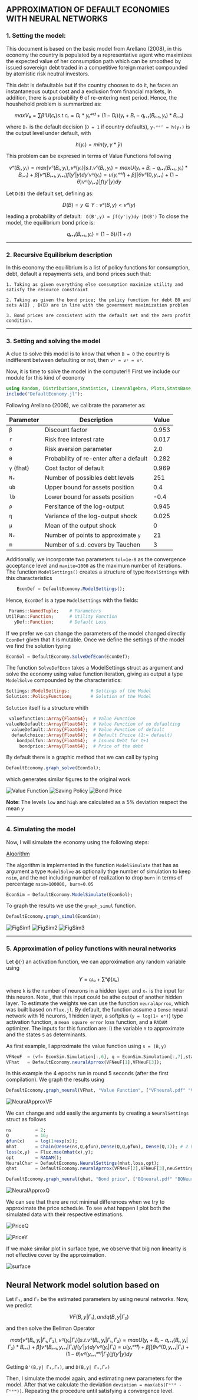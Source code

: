 ##  APPROXIMATION OF DEFAULT ECONOMIES WITH NEURAL NETWORKS
### 1. Setting the model:

This document is based on the basic model from Arellano (2008), in this economy the country is populated by a representative agent who maximizes the expected value of her consumption path which can be smoothed by issued sovereign debt traded in a competitive foreign market compounded by atomistic risk neutral investors.

This debt is defaultable but if the country chooses to do it, he faces an instantaneous output cost and a exclusion from financial markets, In addition, there is a probability θ of re-entering next period. Hence, the houshehold problem is summarized as:
```math
    max V₀ = ∑ βᵗU(cₜ)
    s.t.
        cₜ = Dₜ * yₜᵈᵉᶠ + (1-Dₜ)(yₜ + Bₜ - qₜ₊₁(Bₜ₊₁,yₜ)*Bₜ₊₁)
```
where ```Dₜ``` is the default decision (`D = 1` if country defaults), ``yₜᵈᵉᶠ = h(yₜ)`` is the output level under default, with
```math
    h(yₜ) = min(y,γ* ̄y)
```

This problem can be expresed in terms of Value Functions following
```math
    vᵒ(Bₜ,yₜ) = max[ vᶜ(Bₜ,yₜ) , vᴰ(yₜ) ]
    s.t.
        vᶜ(Bₜ,yₜ) = max{U(yₜ + Bₜ - qₜ₊₁(Bₜ₊₁,yₜ)*Bₜ₊₁)+β ∫vᵒ(Bₜ₊₁,yₜ₊₁)f(y'|y)dy'}
        vᴰ(yₜ)   = u(yₜᵈᵉᶠ) + β∫[θvᶜ(0, yₜ₊₁) + (1-θ)vᴰ(yₜ₊₁)]f(y'|y)dy
```
Let ``D(B)`` the default set, defining as:
```math
    D(B) = {y ∈ Y: vᶜ(B,y) < vᵈ(y)}
```
leading a probability of default: `` δ(B',y) = ∫f(y'|y)dy |D(B')``
To close the model, the equilibrium bond price is:
```math
    qₜ₊₁(Bₜ₊₁,yₜ) = (1-δ)/(1+r)
```
_____________________________________________________________________
### 2. Recursive Equilibrium description
In this economy the equilibrium is a list of policy functions for consumption, debt, default a repayments sets, and bond prices such that:

    1. Taking as given everything else consumption maximize utility and satisfy the resource constraint

    2. Taking as given the bond price; the policy function for debt B0 and sets A(B) , D(B) are in line with the government maximization problem

    3. Bond prices are consistent with the default set and the zero profit condition.
_____________________________________________________________________
### 3. Setting and solving the model
A clue to solve this model is to know that when ``B = 0`` the country is indifferent between defaulting or not, then ``vᵒ = vᶜ = vᵈ``.

Now, it is time to solve the model in the computer!!!
First we include our module for this kind of economy
```julia
using Random, Distributions,Statistics, LinearAlgebra, Plots,StatsBase,Parameters, Flux;
include("DefaultEconomy.jl");
```

Following Arellano (2008), we calibrate the parameter as:

| Parameter     | Description                               | Value     |
| ----------    | -----------                               | -----     |
| `β`           | Discount factor                           | 0.953     |
| `r`           | Risk free interest rate                   | 0.017     |
| `σ`           | Risk aversion parameter                   | 2.0       |
| `θ`           | Probability of re-enter after a default   | 0.282     |
| `γ` (fhat)    | Cost factor of default                    | 0.969     |
| `Nₑ`          | Number of possibles debt levels           | 251       |
| `ub`          | Upper bound for assets position           | 0.4       |
| `lb`          | Lower bound for assets position           | -0.4      |
| `ρ`           | Persitance of the log-output              | 0.945     |
| `η`           | Variance of the log-output shock          | 0.025     |
| `μ`           | Mean of the output shock                  | 0         |
| `Nₓ`          | Number of points to approximate `y`       | 21        |
| `m`           | Number of s.d. covers by Tauchen          | 3         |

Additionally, we incorporate two parameters `tol=1e-8` as the convergence acceptance level and `maxite=1000` as the maximum number of iterations. The function `ModelSettings()` creates a structure of type `ModelSttings` with this characteristics
```julia
    EconDef = DefaultEconomy.ModelSettings();
```
Hence, `EconDef` is a type `ModelSettings` with the fields:
```julia
 Params::NamedTuple;    # Parameters
UtilFun::Function;      # Utility Function
   yDef::Function;      # Default Loss
```
If we prefer we can change the parameters of the model changed directly `EconDef` given that it is mutable. Once we define the settings of the model we find the solution typing
```julia
EconSol = DefaultEconomy.SolveDefEcon(EconDef);
```
The function `SolveDefEcon` takes a ModelSettings struct as argument and solve the economy using value function iteration, giving as output a type `ModelSolve` compounded by the characteristics:
```julia
Settings::ModelSettings;		# Settings of the Model
Solution::PolicyFunction;		# Solution of the Model
```
`Solution` itself is a structure whith
```julia
 valuefunction::Array{Float64};  # Value Function
valueNoDefault::Array{Float64};  # Value Function of no defaulting
  valueDefault::Array{Float64};  # Value Function of default
  defaulchoice::Array{Float64};  # Default Choice (1:= default)
    bondpolfun::Array{Float64};	 # Issued Debt for t+1
     bondprice::Array{Float64};	 # Price of the debt
```
By default there is a graphic method that we can call by typing
```julia
DefaultEconomy.graph_solve(EconSol);
```
which generates similar figures to the original work

![Value Function](.//Figures//ValFun.png)
![Saving Policy](.//Figures//Savings.png)
![Bond Price](.//Figures//BondPrice.png)

**Note**: The levels `low` and `high` are calculated as a 5% deviation respect the mean `y`
_____________________________________________________________________
### 4. Simulating the model
Now, I will simulate the economy using the following steps:

[Algorithm](algorithm.md)

The algorithm is implemented in the function  `ModelSimulate` that has as argument a type `ModelSolve` as optionally  thge number of simulation to keep `nsim`, and the not including number of realization to drop  `burn` in terms of percentage `nsim=100000, burn=0.05`

```julia
EconSim = DefaultEconomy.ModelSimulate(EconSol);
```

To graph the results we use the `graph_simul` function.

```julia
DefaultEconomy.graph_simul(EconSim);
```
![FigSim1](.//Figures//FigSim1.png)
![FigSim2](.//Figures//FigSim2.png)
![FigSim3](.//Figures//FigSim3.png)
_____________________________________________________________________
### 5. Approximation of policy functions with neural networks
Let ϕ(⋅) an activation function, we can approximation any random variable using
```math
    Y = ω₀ + ∑ᵏ ϕ(xₖ)
```
where `k` is the number of neurons in a hidden layer. and `xₖ` is the input for this neuron. Note , that this input could be athe output of another hidden layer. To estimate the weights we can use the function `neuralAprrox`, which was built based on `Flux.jl`. By default, the function assume a `Dense` neural network with 16 neurons, 1 hidden layer, a softplus (`y = log(1+ eˣ)`) type activation function, a `mean square error` loss function, and a `RADAM` optimizer. The inputs for this function are: i) the variable `Y` to approximate and the states `S` as determinants.

As first example, I approximate the value function using `s = (B,y)`
```julia
VFNeuF  = (vf= EconSim.Simulation[:,6], q = EconSim.Simulation[:,7],states= EconSim.Simulation[:,2:3]);
VFhat   = DefaultEconomy.neuralAprrox(VFNeuF[1],VFNeuF[3]);
```
In this example the 4 epochs run in round 5 seconds (after the first compilation). We graph the results using
```julia
DefaultEconomy.graph_neural(VFhat, "Value Function", ["VFneural.pdf" "VFNeuralSmpl.pdf"]);
```
![NeuralApproxVF](.//Figures//VFNeuralSmpl.png)

We can change and add easily the arguments by creating a `NeuralSettings` struct as follows
```julia
ns         = 2;
Q          = 16;
ϕfun(x)    = log(1+exp(x));
mhat       = Chain(Dense(ns,Q,ϕfun),Dense(Q,Q,ϕfun), Dense(Q,1)); # 2 hidden layers
loss(x,y)  = Flux.mse(mhat(x),y);
opt        = RADAM();
NeuralChar = DefaultEconomy.NeuralSettings(mhat,loss,opt);
qhat       = DefaultEconomy.neuralAprrox(VFNeuF[2],VFNeuF[3],neuSettings=NeuralChar);
```
```julia
DefaultEconomy.graph_neural(qhat, "Bond price", ["BQneural.pdf" "BQNeuralSmpl.pdf"]);
```
![NeuralApproxQ](.//Figures//BQNeuralSmpl.png)

We can see that there are not minimal differences when we try to approximate the price schedule. To see what happen I plot both the simulated data with their respective estimations.

![PriceQ](.//FiguresAdi//QB.png)

![PriceY](.//FiguresAdi//QY.png)

If we make similar plot in surface type, we observe that big non linearity is not effective cover by the approximation.

![surface](.//FiguresAdi//surface.png)

## Neural Network model solution based on

Let `Γ₁`, and `Γ₂` be the estimated parameters by using neural networks. Now, we predict
````math
        VF(B,y |Γ₁), and q(B,y|Γ₂)
````
and then solve the Bellman Operator

```math
        max[ vᶜ(Bₜ,yₜ|Γ₁,Γ₂) , vᴰ(yₜ|Γ₁) ]
        s.t.
        vᶜ(Bₜ,yₜ|Γ₁,Γ₂) = max{U(yₜ + Bₜ - qₜ₊₁(Bₜ,yₜ|Γ₂)*Bₜ₊₁)+β ∫vᵒ(Bₜ₊₁,yₜ₊₁|Γ₁)f(y'|y)dy'}
        vᴰ(yₜ|Γ₁)      = u(yₜᵈᵉᶠ) + β∫[θvᶜ(0, yₜ₊₁|Γ₁) + (1-θ)vᴰ(yₜ₊₁ᵈᵉᶠ|Γ_1)]f(y'|y)dy
```
Getting `B'(B,y| Γ₁,Γ₂)`, and `D(B,y| Γ₁,Γ₂)`

Then, I simulate the model again, and estimating new parameters for the model. After that we calculate the deviation `deviation = max(abs(Γᵒˡᵈ - Γⁿᵉʷ))`. Repeating the procedure until satisfying a convergence level.
